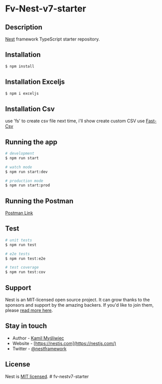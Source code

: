 # Fv-Nest-v7-starter

## Description

[Nest](https://github.com/nestjs/nest) framework TypeScript starter repository.

## Installation

```bash
$ npm install
```

## Installation Exceljs

```bash
$ npm i exceljs
```

## Installation Csv

 use 'fs' to create csv file
 next time, i'll show create custom CSV use [Fast-Csv](https://c2fo.io/fast-csv/)

<!-- ## Installation Fast-Csv

```bash
$ npm i -S fast-csv
$ npm i -S @fast-csv/parse
$ npm i -S @fast-csv/format
``` -->

## Running the app

```bash
# development
$ npm run start

# watch mode
$ npm run start:dev

# production mode
$ npm run start:prod
```

## Running the Postman

 [Postman Link](https://www.getpostman.com/collections/05365e1ba0a600f44da4)

## Test

```bash
# unit tests
$ npm run test

# e2e tests
$ npm run test:e2e

# test coverage
$ npm run test:cov
```

## Support

Nest is an MIT-licensed open source project. It can grow thanks to the sponsors and support by the amazing backers. If you'd like to join them, please [read more here](https://docs.nestjs.com/support).

## Stay in touch

- Author - [Kamil Myśliwiec](https://kamilmysliwiec.com)
- Website - [https://nestjs.com](https://nestjs.com/)
- Twitter - [@nestframework](https://twitter.com/nestframework)

## License

  Nest is [MIT licensed](LICENSE).
#   f v - n e s t v 7 - s t a r t e r 
 
 